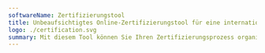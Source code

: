 ```yaml
---
softwareName: Zertifizierungstool
title: Unbeaufsichtigtes Online-Zertifizierungstool für eine internationale Organisation
logo: ./certification.svg
summary: Mit diesem Tool können Sie Ihren Zertifizierungsprozess organisieren. Es ermöglicht Personen periodisch zur Zertifizierung einzuladen, es führt den Zertifizierungsprozess durch und übergibt Ihnen nach erfolgreicher Zertifizierung schön formatierte PDF-Dokumente.
---
```



